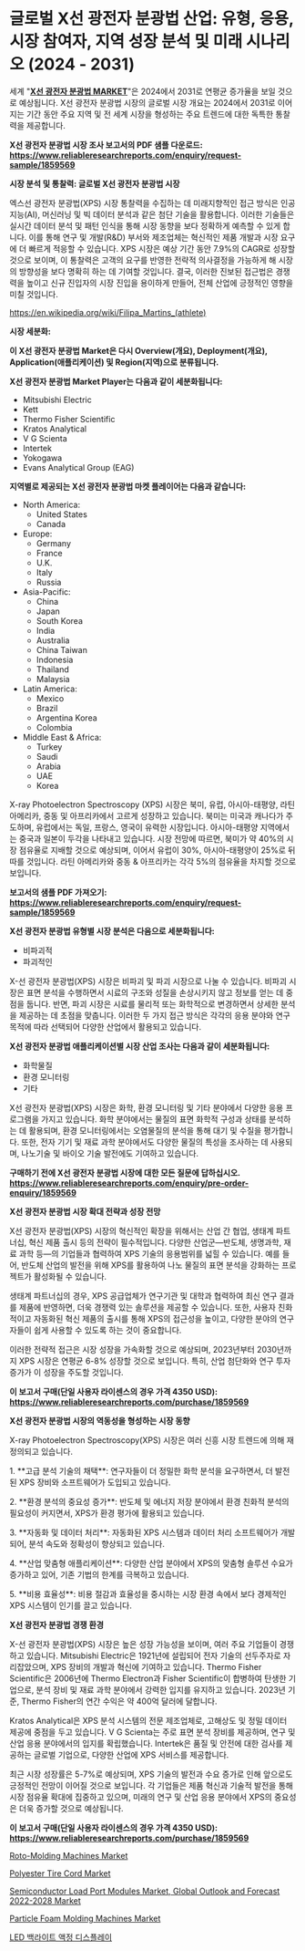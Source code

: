 <p><h1>글로벌 X선 광전자 분광법 산업: 유형, 응용, 시장 참여자, 지역 성장 분석 및 미래 시나리오 (2024 - 2031)</h1></p><p>세계 "<strong><a href="https://www.reliableresearchreports.com/x-ray-photoelectron-spectroscopy-r1859569">X선 광전자 분광법 MARKET</a></strong>"은 2024에서 2031로 연평균 증가율을 보일 것으로 예상됩니다. X선 광전자 분광법 시장의 글로벌 시장 개요는 2024에서 2031로 이어지는 기간 동안 주요 지역 및 전 세계 시장을 형성하는 주요 트렌드에 대한 독특한 통찰력을 제공합니다.</p>
<p><strong>X선 광전자 분광법 시장 조사 보고서의 PDF 샘플 다운로드: <a href="https://www.reliableresearchreports.com/enquiry/request-sample/1859569">https://www.reliableresearchreports.com/enquiry/request-sample/1859569</a></strong></p>
<p><strong>시장 분석 및 통찰력: 글로벌 X선 광전자 분광법 시장</strong></p>
<p><p>엑스선 광전자 분광법(XPS) 시장 통찰력을 수집하는 데 미래지향적인 접근 방식은 인공지능(AI), 머신러닝 및 빅 데이터 분석과 같은 첨단 기술을 활용합니다. 이러한 기술들은 실시간 데이터 분석 및 패턴 인식을 통해 시장 동향을 보다 정확하게 예측할 수 있게 합니다. 이를 통해 연구 및 개발(R&D) 부서와 제조업체는 혁신적인 제품 개발과 시장 요구에 더 빠르게 적응할 수 있습니다. XPS 시장은 예상 기간 동안 7.9%의 CAGR로 성장할 것으로 보이며, 이 통찰력은 고객의 요구를 반영한 전략적 의사결정을 가능하게 해 시장의 방향성을 보다 명확히 하는 데 기여할 것입니다. 결국, 이러한 진보된 접근법은 경쟁력을 높이고 신규 진입자의 시장 진입을 용이하게 만들어, 전체 산업에 긍정적인 영향을 미칠 것입니다.</p></p>
<p><a href="%7CAUTHORITHY_DOMAIN_URL%7C">https://en.wikipedia.org/wiki/Filipa_Martins_(athlete)</a></p>
<p><strong>시장 세분화:</strong></p>
<p><strong>이 X선 광전자 분광법 Market은 다시 Overview(개요), Deployment(개요), Application(애플리케이션) 및 Region(지역)으로 분류됩니다.</strong></p>
<p><strong>X선 광전자 분광법 Market Player는 다음과 같이 세분화됩니다:</strong></p>
<p><ul><li>Mitsubishi Electric</li><li>Kett</li><li>Thermo Fisher Scientific</li><li>Kratos Analytical</li><li>V G Scienta</li><li>Intertek</li><li>Yokogawa</li><li>Evans Analytical Group (EAG)</li></ul></p>
<p><strong>지역별로 제공되는 X선 광전자 분광법 마켓 플레이어는 다음과 같습니다:</strong></p>
<p><ul>
    <li>
        North America:
        <ul>
            <li>United States</li>
            <li>Canada</li>
        </ul>
    </li>
    <li>
        Europe:
        <ul>
            <li>Germany</li>
            <li>France</li>
            <li>U.K.</li>
            <li>Italy</li>
            <li>Russia</li>
        </ul>
    </li>
    <li>
        Asia-Pacific:
        <ul>
            <li>China</li>
            <li>Japan</li>
            <li>South Korea</li>
            <li>India</li>
            <li>Australia</li>
            <li>China Taiwan</li>
            <li>Indonesia</li>
            <li>Thailand</li>
            <li>Malaysia</li>
        </ul>
    </li>
    <li>
        Latin America:
        <ul>
            <li>Mexico</li>
            <li>Brazil</li>
            <li>Argentina Korea</li>
            <li>Colombia</li>
        </ul>
    </li>
    <li>
        Middle East & Africa:
        <ul>
            <li>Turkey</li>
            <li>Saudi</li>
            <li>Arabia</li>
            <li>UAE</li>
            <li>Korea</li>
        </ul>
    </li>
    </ul></p>
<p><p>X-ray Photoelectron Spectroscopy (XPS) 시장은 북미, 유럽, 아시아-태평양, 라틴 아메리카, 중동 및 아프리카에서 고르게 성장하고 있습니다. 북미는 미국과 캐나다가 주도하며, 유럽에서는 독일, 프랑스, 영국이 유력한 시장입니다. 아시아-태평양 지역에서는 중국과 일본이 두각을 나타내고 있습니다. 시장 전망에 따르면, 북미가 약 40%의 시장 점유율로 지배할 것으로 예상되며, 이어서 유럽이 30%, 아시아-태평양이 25%로 뒤따를 것입니다. 라틴 아메리카와 중동 & 아프리카는 각각 5%의 점유율을 차지할 것으로 보입니다.</p></p>
<p><strong>보고서의 샘플 PDF 가져오기: <a href="https://www.reliableresearchreports.com/enquiry/request-sample/1859569">https://www.reliableresearchreports.com/enquiry/request-sample/1859569</a></strong></p>
<p><strong>X선 광전자 분광법 유형별 시장 분석은 다음으로 세분화됩니다:</strong></p>
<p><ul><li>비파괴적</li><li>파괴적인</li></ul></p>
<p><p>X-선 광전자 분광법(XPS) 시장은 비파괴 및 파괴 시장으로 나눌 수 있습니다. 비파괴 시장은 표면 분석을 수행하면서 시료의 구조와 성질을 손상시키지 않고 정보를 얻는 데 중점을 둡니다. 반면, 파괴 시장은 시료를 물리적 또는 화학적으로 변경하면서 상세한 분석을 제공하는 데 초점을 맞춥니다. 이러한 두 가지 접근 방식은 각각의 응용 분야와 연구 목적에 따라 선택되어 다양한 산업에서 활용되고 있습니다.</p></p>
<p><strong>X선 광전자 분광법 애플리케이션별 시장 산업 조사는 다음과 같이 세분화됩니다:</strong></p>
<p><ul><li>화학물질</li><li>환경 모니터링</li><li>기타</li></ul></p>
<p><p>X선 광전자 분광법(XPS) 시장은 화학, 환경 모니터링 및 기타 분야에서 다양한 응용 프로그램을 가지고 있습니다. 화학 분야에서는 물질의 표면 화학적 구성과 상태를 분석하는 데 활용되며, 환경 모니터링에서는 오염물질의 분석을 통해 대기 및 수질을 평가합니다. 또한, 전자 기기 및 재료 과학 분야에서도 다양한 물질의 특성을 조사하는 데 사용되며, 나노기술 및 바이오 기술 발전에도 기여하고 있습니다.</p></p>
<p><strong>구매하기 전에 X선 광전자 분광법 시장에 대한 모든 질문에 답하십시오. <a href="https://www.reliableresearchreports.com/enquiry/pre-order-enquiry/1859569">https://www.reliableresearchreports.com/enquiry/pre-order-enquiry/1859569</a></strong></p>
<p><strong>X선 광전자 분광법 시장 확대 전략과 성장 전망</strong></p>
<p><p>X선 광전자 분광법(XPS) 시장의 혁신적인 확장을 위해서는 산업 간 협업, 생태계 파트너십, 혁신 제품 출시 등의 전략이 필수적입니다. 다양한 산업군—반도체, 생명과학, 재료 과학 등—의 기업들과 협력하여 XPS 기술의 응용범위를 넓힐 수 있습니다. 예를 들어, 반도체 산업의 발전을 위해 XPS를 활용하여 나노 물질의 표면 분석을 강화하는 프로젝트가 활성화될 수 있습니다.</p><p>생태계 파트너십의 경우, XPS 공급업체가 연구기관 및 대학과 협력하여 최신 연구 결과를 제품에 반영하면, 더욱 경쟁력 있는 솔루션을 제공할 수 있습니다. 또한, 사용자 친화적이고 자동화된 혁신 제품의 출시를 통해 XPS의 접근성을 높이고, 다양한 분야의 연구자들이 쉽게 사용할 수 있도록 하는 것이 중요합니다.</p><p>이러한 전략적 접근은 시장 성장을 가속화할 것으로 예상되며, 2023년부터 2030년까지 XPS 시장은 연평균 6-8% 성장할 것으로 보입니다. 특히, 산업 첨단화와 연구 투자 증가가 이 성장을 주도할 것입니다.</p></p>
<p><strong>이 보고서 구매(단일 사용자 라이센스의 경우 가격 4350 USD): <a href="https://www.reliableresearchreports.com/purchase/1859569">https://www.reliableresearchreports.com/purchase/1859569</a></strong></p>
<p><strong>X선 광전자 분광법 시장의 역동성을 형성하는 시장 동향</strong></p>
<p><p>X-ray Photoelectron Spectroscopy(XPS) 시장은 여러 신흥 시장 트렌드에 의해 재정의되고 있습니다. </p><p>1. **고급 분석 기술의 채택**: 연구자들이 더 정밀한 화학 분석을 요구하면서, 더 발전된 XPS 장비와 소프트웨어가 도입되고 있습니다.</p><p>2. **환경 분석의 중요성 증가**: 반도체 및 에너지 저장 분야에서 환경 친화적 분석의 필요성이 커지면서, XPS가 환경 평가에 활용되고 있습니다.</p><p>3. **자동화 및 데이터 처리**: 자동화된 XPS 시스템과 데이터 처리 소프트웨어가 개발되어, 분석 속도와 정확성이 향상되고 있습니다.</p><p>4. **산업 맞춤형 애플리케이션**: 다양한 산업 분야에서 XPS의 맞춤형 솔루션 수요가 증가하고 있어, 기존 기법의 한계를 극복하고 있습니다.</p><p>5. **비용 효율성**: 비용 절감과 효율성을 중시하는 시장 환경 속에서 보다 경제적인 XPS 시스템이 인기를 끌고 있습니다.</p></p>
<p><strong>X선 광전자 분광법 경쟁 환경</strong></p>
<p><p>X-선 광전자 분광법(XPS) 시장은 높은 성장 가능성을 보이며, 여러 주요 기업들이 경쟁하고 있습니다. Mitsubishi Electric은 1921년에 설립되어 전자 기술의 선두주자로 자리잡았으며, XPS 장비의 개발과 혁신에 기여하고 있습니다. Thermo Fisher Scientific은 2006년에 Thermo Electron과 Fisher Scientific이 합병하여 탄생한 기업으로, 분석 장비 및 재료 과학 분야에서 강력한 입지를 유지하고 있습니다. 2023년 기준, Thermo Fisher의 연간 수익은 약 400억 달러에 달합니다.</p><p>Kratos Analytical은 XPS 분석 시스템의 전문 제조업체로, 고해상도 및 정밀 데이터 제공에 중점을 두고 있습니다. V G Scienta는 주로 표면 분석 장비를 제공하며, 연구 및 산업 응용 분야에서의 입지를 확립했습니다. Intertek은 품질 및 안전에 대한 검사를 제공하는 글로벌 기업으로, 다양한 산업에 XPS 서비스를 제공합니다.</p><p>최근 시장 성장률은 5-7%로 예상되며, XPS 기술의 발전과 수요 증가로 인해 앞으로도 긍정적인 전망이 이어질 것으로 보입니다. 각 기업들은 제품 혁신과 기술적 발전을 통해 시장 점유율 확대에 집중하고 있으며, 미래의 연구 및 산업 응용 분야에서 XPS의 중요성은 더욱 증가할 것으로 예상됩니다.</p></p>
<p><strong>이 보고서 구매(단일 사용자 라이센스의 경우 가격 4350 USD): <a href="https://www.reliableresearchreports.com/purchase/1859569">https://www.reliableresearchreports.com/purchase/1859569</a></strong></p>
<p><p><a href="https://issuu.com/reportprime-2/docs/roto-molding-machines-market-size-2_39e8d2524428f7">Roto-Molding Machines Market</a></p><p><a href="https://www.linkedin.com/pulse/polyester-tire-cord-market-industry-trends-forecast-period-db0jc?trackingId=AUsgRcDyQd6yuDemcq4yyg%3D%3D">Polyester Tire Cord Market</a></p><p><a href="https://github.com/gdfhhhj/Market-Research-Report-List-6/blob/main/semiconductor-load-port-modules-market-global-outlook-and-forecast-2022-2028-market.md">Semiconductor Load Port Modules Market, Global Outlook and Forecast 2022-2028 Market</a></p><p><a href="https://issuu.com/reportprime-2/docs/particle-foam-molding-machines-mark_671f8ac8ced5f6">Particle Foam Molding Machines Market</a></p><p><a href="https://github.com/sougarounis/Market-Research-Report-List-6/blob/main/2563269108449.md">LED 백라이트 액정 디스플레이</a></p></p>